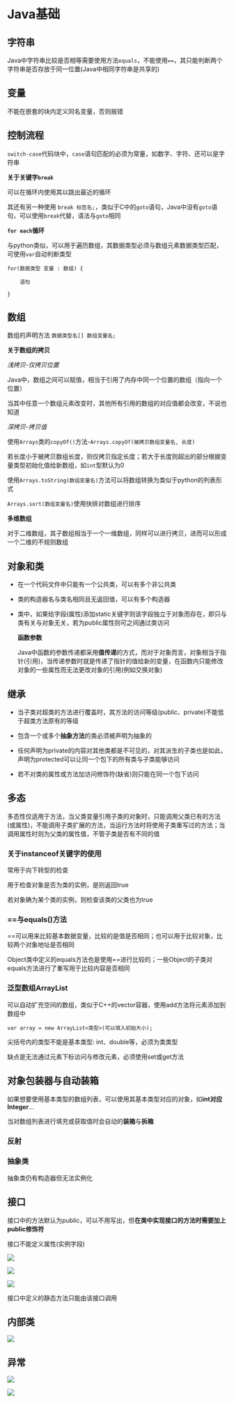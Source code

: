 # Java基础

## 字符串

Java中字符串比较是否相等需要使用方法`equals`，不能使用`==`，其只能判断两个字符串是否存放于同一位置(Java中相同字符串是共享的)

## 变量

不能在嵌套的块内定义同名变量，否则报错

## 控制流程

`switch-case`代码块中，`case`语句匹配的必须为常量，如数字、字符、还可以是字符串

**关于关键字`break`**

可以在循环内使用其以跳出最近的循环

其还有另一种使用 `break 标签名;`，类似于C中的`goto`语句，Java中没有`goto`语句，可以使用`break`代替，语法与`goto`相同

**`for each`循环**

与python类似，可以用于遍历数组，其数据类型必须与数组元素数据类型匹配，可使用`var`自动判断类型

```
for(数据类型 变量 : 数组) {

    语句

}
```

## 数组

数组的声明方法 `数据类型名[] 数组变量名;`

**关于数组的拷贝**

*浅拷贝-仅拷贝位置*

Java中，数组之间可以赋值，相当于引用了内存中同一个位置的数组（指向一个位置）

当其中任意一个数组元素改变时，其他所有引用的数组的对应值都会改变，不说也知道

*深拷贝-拷贝值*

使用`Arrays`类的`copyOf()`方法-`Arrays.copyOf(被拷贝数组变量名, 长度)`

若长度小于被拷贝数组长度，则仅拷贝指定长度；若大于长度则超出的部分根据变量类型初始化值给新数组，如`int`型默认为0

使用`Arrays.toString(数组变量名)`方法可以将数组转换为类似于python的列表形式

`Arrays.sort(数组变量名)`使用快排对数组进行排序

**多维数组**

对于二维数组，其子数组相当于一个一维数组，同样可以进行拷贝，进而可以形成一个二维的不规则数组

## 对象和类

* 在一个代码文件中只能有一个公共类，可以有多个非公共类

* 类的构造器名与类名相同且无返回值，可以有多个构造器

* 类中，如果给字段(属性)添加static关键字则该字段独立于对象而存在，即只与类有关与对象无关，若为public属性则可之间通过类访问
  
  **函数参数**
  
  Java中函数的参数传递都采用**值传递**的方式，而对于对象而言，对象相当于指针(引用)，当传递参数时就是传递了指针的值给新的变量，在函数内只能修改对象的一些属性而无法更改对象的引用(例如交换对象)

## 继承

* 当子类对超类的方法进行覆盖时，其方法的访问等级(public、private)不能低于超类方法原有的等级

* 包含一个或多个**抽象方法**的类必须被声明为抽象的

* 任何声明为private的内容对其他类都是不可见的，对其派生的子类也是如此，声明为protected可以让同一个包下的所有类与子类能够访问

* 若不对类的属性或方法加访问修饰符(缺省)则只能在同一个包下访问

## 多态

多态性仅适用于方法，当父类变量引用子类的对象时，只能调用父类已有的方法(或属性)，不能调用子类扩展的方法，当运行方法时将使用子类重写过的方法；当调用属性时则为父类的属性值，不管子类是否有不同的值

### 关于**instanceof**关键字的使用

常用于向下转型的检查

用于检查对象是否为类的实例，是则返回true

若对象确为某个类的实例，则检查该类的父类也为true

### ==与equals()方法

==可以用来比较基本数据变量，比较的是值是否相同；也可以用于比较对象，比较两个对象地址是否相同

Object类中定义的equals方法也是使用==进行比较的；一些Object的子类对equals方法进行了重写用于比较内容是否相同

### 泛型数组ArrayList

可以自动扩充空间的数组，类似于C++的vector容器，使用add方法将元素添加到数组中

`var array = new ArrayList<类型>(可以填入初始大小);`

尖括号内的类型不能是基本类型: int、double等，必须为类类型

缺点是无法通过元素下标访问与修改元素，必须使用set或get方法

## 对象包装器与自动装箱

如果想要使用基本类型的数组列表，可以使用其基本类型对应的对象，如**int对应Integer**...

当对数组列表进行填充或获取值时会自动的**装箱**与**拆箱**

### 反射

### 抽象类

抽象类仍有构造器但无法实例化

## 接口

接口中的方法默认为public，可以不用写出，但**在类中实现接口的方法时需要加上public修饰符**



接口不能定义属性(实例字段)

![](D:\Work\Mark\JAVA\接口_1.png)

![](D:\Work\Mark\JAVA\接口_2.png)

![](D:\Work\Mark\JAVA\接口_3.png)

接口中定义的静态方法只能由该接口调用

## 内部类

![](D:\Work\Mark\JAVA\内部类.png)



## 异常



![](D:\Work\Mark\JAVA\异常_1.png)



![](D:\Work\Mark\JAVA\异常_2.png)
